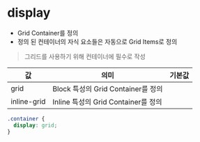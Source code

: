 # display

- Grid Container를 정의
- 정의 된 컨테이너의 자식 요소들은 자동으로 Grid Items로 정의

> 그리드를 사용하기 위해 컨테이너에 필수로 작성

| 값          | 의미                                | 기본값 |
| ----------- | ----------------------------------- | ------ |
| grid        | Block 특성의 Grid Container를 정의  |        |
| inline-grid | Inline 특성의 Grid Container를 정의 |        |

```css
.container {
  display: grid;
}
```
